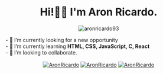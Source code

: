 <h1 align="center">Hi!🤙🏼 I'm Aron Ricardo.</h1>
<p align="center"> <img src="https://komarev.com/ghpvc/?username=aronricardo93" alt="aronricardo93" /> </p> 
- 🔭 I’m currently looking for a new opportunity<br /> 
- 🌱 I’m currently learning <strong>HTML, CSS, JavaScript, C, React</strong><br /> 
- 🤝 I’m looking to collaborate.<br />
<p align="center">
<a href="https://www.linkedin.com/in/aronricardo/" target="blank">
<img align="center" src="https://img.shields.io/badge/linkedin-%230077B5.svg?&style=for-the-badge&logo=linkedin&logoColor=white" alt="AronRicardo"/></a>
<a href="https://www.instagram.com/aron.ricardo/" target="blank"> 
<img align="center" src="https://img.shields.io/badge/instagram-%23E4405F.svg?&style=for-the-badge&logo=instagram&logoColor=white" alt="AronRicardo"/></a> 
<a href="https://www.facebook.com/aronricardo" target="blank">
<img align="center" src="https://img.shields.io/badge/facebook-%231877F2.svg?&style=for-the-badge&logo=facebook&logoColor=white" alt="AronRicardo"/></a> 
